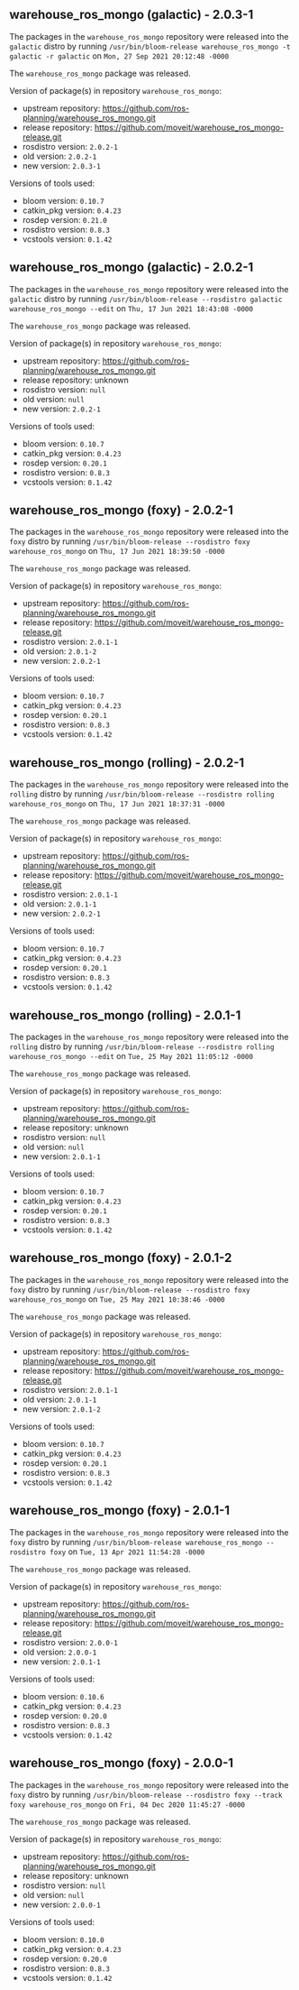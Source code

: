## warehouse_ros_mongo (galactic) - 2.0.3-1

The packages in the `warehouse_ros_mongo` repository were released into the `galactic` distro by running `/usr/bin/bloom-release warehouse_ros_mongo -t galactic -r galactic` on `Mon, 27 Sep 2021 20:12:48 -0000`

The `warehouse_ros_mongo` package was released.

Version of package(s) in repository `warehouse_ros_mongo`:

- upstream repository: https://github.com/ros-planning/warehouse_ros_mongo.git
- release repository: https://github.com/moveit/warehouse_ros_mongo-release.git
- rosdistro version: `2.0.2-1`
- old version: `2.0.2-1`
- new version: `2.0.3-1`

Versions of tools used:

- bloom version: `0.10.7`
- catkin_pkg version: `0.4.23`
- rosdep version: `0.21.0`
- rosdistro version: `0.8.3`
- vcstools version: `0.1.42`


## warehouse_ros_mongo (galactic) - 2.0.2-1

The packages in the `warehouse_ros_mongo` repository were released into the `galactic` distro by running `/usr/bin/bloom-release --rosdistro galactic warehouse_ros_mongo --edit` on `Thu, 17 Jun 2021 18:43:08 -0000`

The `warehouse_ros_mongo` package was released.

Version of package(s) in repository `warehouse_ros_mongo`:

- upstream repository: https://github.com/ros-planning/warehouse_ros_mongo.git
- release repository: unknown
- rosdistro version: `null`
- old version: `null`
- new version: `2.0.2-1`

Versions of tools used:

- bloom version: `0.10.7`
- catkin_pkg version: `0.4.23`
- rosdep version: `0.20.1`
- rosdistro version: `0.8.3`
- vcstools version: `0.1.42`


## warehouse_ros_mongo (foxy) - 2.0.2-1

The packages in the `warehouse_ros_mongo` repository were released into the `foxy` distro by running `/usr/bin/bloom-release --rosdistro foxy warehouse_ros_mongo` on `Thu, 17 Jun 2021 18:39:50 -0000`

The `warehouse_ros_mongo` package was released.

Version of package(s) in repository `warehouse_ros_mongo`:

- upstream repository: https://github.com/ros-planning/warehouse_ros_mongo.git
- release repository: https://github.com/moveit/warehouse_ros_mongo-release.git
- rosdistro version: `2.0.1-1`
- old version: `2.0.1-2`
- new version: `2.0.2-1`

Versions of tools used:

- bloom version: `0.10.7`
- catkin_pkg version: `0.4.23`
- rosdep version: `0.20.1`
- rosdistro version: `0.8.3`
- vcstools version: `0.1.42`


## warehouse_ros_mongo (rolling) - 2.0.2-1

The packages in the `warehouse_ros_mongo` repository were released into the `rolling` distro by running `/usr/bin/bloom-release --rosdistro rolling warehouse_ros_mongo` on `Thu, 17 Jun 2021 18:37:31 -0000`

The `warehouse_ros_mongo` package was released.

Version of package(s) in repository `warehouse_ros_mongo`:

- upstream repository: https://github.com/ros-planning/warehouse_ros_mongo.git
- release repository: https://github.com/moveit/warehouse_ros_mongo-release.git
- rosdistro version: `2.0.1-1`
- old version: `2.0.1-1`
- new version: `2.0.2-1`

Versions of tools used:

- bloom version: `0.10.7`
- catkin_pkg version: `0.4.23`
- rosdep version: `0.20.1`
- rosdistro version: `0.8.3`
- vcstools version: `0.1.42`


## warehouse_ros_mongo (rolling) - 2.0.1-1

The packages in the `warehouse_ros_mongo` repository were released into the `rolling` distro by running `/usr/bin/bloom-release --rosdistro rolling warehouse_ros_mongo --edit` on `Tue, 25 May 2021 11:05:12 -0000`

The `warehouse_ros_mongo` package was released.

Version of package(s) in repository `warehouse_ros_mongo`:

- upstream repository: https://github.com/ros-planning/warehouse_ros_mongo.git
- release repository: unknown
- rosdistro version: `null`
- old version: `null`
- new version: `2.0.1-1`

Versions of tools used:

- bloom version: `0.10.7`
- catkin_pkg version: `0.4.23`
- rosdep version: `0.20.1`
- rosdistro version: `0.8.3`
- vcstools version: `0.1.42`


## warehouse_ros_mongo (foxy) - 2.0.1-2

The packages in the `warehouse_ros_mongo` repository were released into the `foxy` distro by running `/usr/bin/bloom-release --rosdistro foxy warehouse_ros_mongo` on `Tue, 25 May 2021 10:38:46 -0000`

The `warehouse_ros_mongo` package was released.

Version of package(s) in repository `warehouse_ros_mongo`:

- upstream repository: https://github.com/ros-planning/warehouse_ros_mongo.git
- release repository: https://github.com/moveit/warehouse_ros_mongo-release.git
- rosdistro version: `2.0.1-1`
- old version: `2.0.1-1`
- new version: `2.0.1-2`

Versions of tools used:

- bloom version: `0.10.7`
- catkin_pkg version: `0.4.23`
- rosdep version: `0.20.1`
- rosdistro version: `0.8.3`
- vcstools version: `0.1.42`


## warehouse_ros_mongo (foxy) - 2.0.1-1

The packages in the `warehouse_ros_mongo` repository were released into the `foxy` distro by running `/usr/bin/bloom-release warehouse_ros_mongo --rosdistro foxy` on `Tue, 13 Apr 2021 11:54:28 -0000`

The `warehouse_ros_mongo` package was released.

Version of package(s) in repository `warehouse_ros_mongo`:

- upstream repository: https://github.com/ros-planning/warehouse_ros_mongo.git
- release repository: https://github.com/moveit/warehouse_ros_mongo-release.git
- rosdistro version: `2.0.0-1`
- old version: `2.0.0-1`
- new version: `2.0.1-1`

Versions of tools used:

- bloom version: `0.10.6`
- catkin_pkg version: `0.4.23`
- rosdep version: `0.20.0`
- rosdistro version: `0.8.3`
- vcstools version: `0.1.42`


## warehouse_ros_mongo (foxy) - 2.0.0-1

The packages in the `warehouse_ros_mongo` repository were released into the `foxy` distro by running `/usr/bin/bloom-release --rosdistro foxy --track foxy warehouse_ros_mongo` on `Fri, 04 Dec 2020 11:45:27 -0000`

The `warehouse_ros_mongo` package was released.

Version of package(s) in repository `warehouse_ros_mongo`:

- upstream repository: https://github.com/ros-planning/warehouse_ros_mongo.git
- release repository: unknown
- rosdistro version: `null`
- old version: `null`
- new version: `2.0.0-1`

Versions of tools used:

- bloom version: `0.10.0`
- catkin_pkg version: `0.4.23`
- rosdep version: `0.20.0`
- rosdistro version: `0.8.3`
- vcstools version: `0.1.42`


